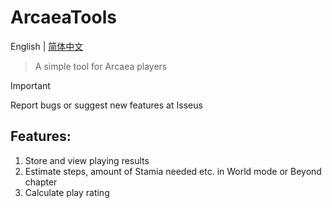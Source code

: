 ArcaeaTools
=======
English | [简体中文](./README-zh-hans.md)
>A simple tool for Arcaea players

>[!Important]
>Report bugs or suggest new features at Isseus

## Features:
1. Store and view playing results  
2. Estimate steps, amount of Stamia needed etc. in World mode or Beyond chapter  
3. Calculate play rating  
